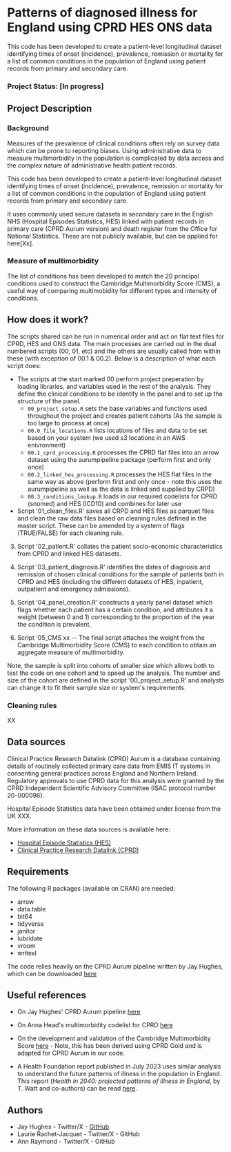 # Patterns of diagnosed illness for England using CPRD HES ONS data

This code has been developed to create a patient-level longitudinal dataset identifying times of onset (incidence), prevalence, remission or mortality for a list of common conditions in the population of England using patient records from primary and secondary care. 


### Project Status: [In progress]


## Project Description
### Background
Measures of the prevalence of clinical conditions often rely on survey data which can be prone to reporting biases. Using administrative data to measure multimorbidity in the population is complicated by data access and the complex nature of administrative health patient records.   

This code has been developed to create a patient-level longitudinal dataset identifying times of onset (incidence), prevalence, remission or mortality for a list of common conditions in the population of England using patient records from primary and secondary care. 

It uses commonly used secure datasets in secondary care in the English NHS (Hospital Episodes Statistics, HES) linked with patient records in primary care (CPRD Aurum version) and death register from the Office for National Statistics. These are not publicly available, but can be applied for here[Xx]. 

### Measure of multimorbidity
The list of conditions has been developed to match the 20 principal conditions used to construct the Cambridge Multimorbidity Score (CMS), a useful way of comparing multimobidity for different types and intensity of conditions.

## How does it work?

The scripts shared can be run in numerical order and act on flat text files for CPRD, HES and ONS data. The main processes are carried out in the dual numbered scripts (00, 01, etc) and the others are usually called from within these (with exception of 00.1 & 00.2). Below is a description of what each script does:

* The scripts at the start marked 00 perform project preperation by loading libraries, and variables used in the rest of the analysis. They define the clinical conditions to be identify in the panel and to set up the structure of the panel.
  + `00_project_setup.R` sets the base variables and functions used throughout the project and creates patient cohorts (As the sample is too large to process at once)
  + `00.0_file_locations.R` lists locations of files and data to be set based on your system (we used s3 locations in an AWS enivronment)
  + `00.1_cprd_processing.R` processes the CPRD flat files into an arrow dataset using the aurumpipeline package (perform first and only once)
  + `00.2_linked_hes_processing.R` processes the HES flat files in the same way as above (perform first and only once - note this uses the aurumpipeline as well as the data is linked and supplied by CRPD)
  + `00.3_conditions_lookup.R` loads in our required codelists for CPRD (snomed) and HES (ICD10) and combines for later use
* Script '01_clean_files.R' saves all CRPD and HES files as parquet files and clean the raw data files based on cleaning rules defined in the master script. These can be amended by a system of flags (TRUE/FALSE) for each cleaning rule.

3. Script '02_patient.R' collates the patient socio-economic characteristics from CPRD and linked HES datasets.

4. Script '03_patient_diagnosis.R' identifies the dates of diagnosis and remission of chosen clinical conditions for the sample of patients both in CPRD and HES (including the different datasets of HES, inpatient, outpatient and emergency admissions).

5. Script '04_panel_creation.R' constructs a yearly panel dataset which flags whether each patient has a certain condition, and  attributes it a weight (between 0 and 1) corresponding to the proportion of the year the condition is prevalent.

6. Script '05_CMS xx -- The final script attaches the weight from the Cambridge Multimorbidity Score (CMS) to each condition to obtain an aggregate measure of multimorbidity.  




Note, the sample is split into cohorts of smaller size which allows both to test the code on one cohort and to speed up the analysis. The number and size of the cohort are defined in the script '00_project_setup.R' and analysts can change it to fit their sample size or system's requirements.

### Cleaning rules
XX


## Data sources

Clinical Practice Research Datalink (CPRD) Aurum is a database containing details of routinely collected primary care data from EMIS IT systems in consenting general practices across England and Northern Ireland.
Regulatory approvals to use CPRD data for this analysis were granted by the CPRD Independent Scientific Advisory Committee (ISAC protocol number 20-000096). 

Hospital Episode Statistics data have been obtained under license from the UK XXX.

More information on these data sources is available here:
* [Hospital Episode Statistics (HES)](digital.nhs.uk/data-and-information/data-tools-and-services/data-services/hospital-episode-statistics)
* [Clinical Practice Research Datalink (CPRD)]()


## Requirements
The following R packages (available on CRAN) are needed:

* arrow
* data.table
* bit64
* tidyverse
* janitor
* lubridate
* vroom
* writexl

The code relies heavily on the CPRD Aurum pipeline written by Jay Hughes, which can be downloaded [here](https://github.com/HFAnalyticsLab/aurumpipeline)

## Useful references
* On Jay Hughes' CPRD Aurum pipeline [here](https://github.com/HFAnalyticsLab/aurumpipeline)

* On Anna Head's multimorbidity codelist for CPRD [here](https://github.com/annalhead/CPRD_multimorbidity_codelists)

* On the development and validation of the Cambridge Multimorbidity Score [here](https://pubmed.ncbi.nlm.nih.gov/32015079) - Note, this has been derived using CPRD Gold and is adapted for CPRD Aurum in our code. 

* A Health Foundation report published in July 2023 uses similar analysis to understand the future patterns of illness in the population in England. This report (*Health in 2040: projected patterns of illness in England*, by T. Watt and co-authors) can be read [here](health.org.uk/publications/health-in-2040).

## Authors
* Jay Hughes - Twitter/X - [GitHub](https://github.com/Jay-ops256)
* Laurie Rachet-Jacquet - Twitter/X - GitHub
* Ann Raymond - Twitter/X - GitHub

